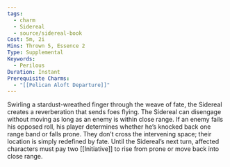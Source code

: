 ```yaml
---
tags:
  - charm
  - Sidereal
  - source/sidereal-book
Cost: 5m, 2i
Mins: Thrown 5, Essence 2
Type: Supplemental
Keywords:
  - Perilous
Duration: Instant
Prerequisite Charms:
  - "[[Pelican Aloft Departure]]"
---
```

Swirling a stardust-wreathed finger through the weave of fate, the Sidereal creates a reverberation that sends foes flying. The Sidereal can disengage without moving as long as an enemy is within close range. If an enemy fails his opposed roll, his player determines whether he’s knocked back one range band or falls prone. They don’t cross the intervening space; their location is simply redefined by fate. Until the Sidereal’s next turn, affected characters must pay two [[Initiative]] to rise from prone or move back into close range.